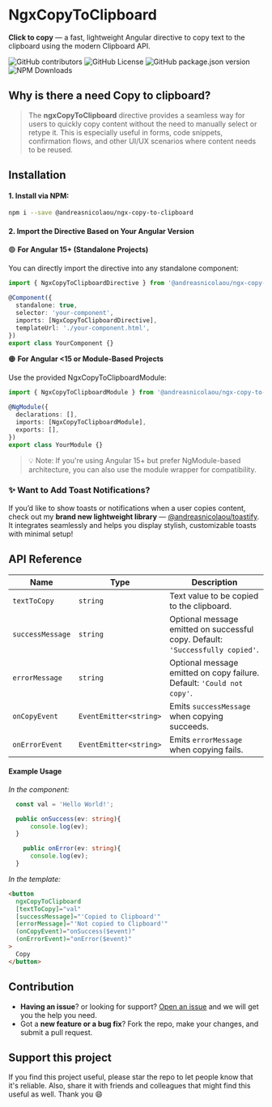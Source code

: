# NgxCopyToClipboard

**Click to copy** — a fast, lightweight Angular directive to copy text to the clipboard using the modern Clipboard API.

![GitHub contributors](https://img.shields.io/github/contributors/andreasnicolaou/ngx-copy-to-clipboard)
![GitHub License](https://img.shields.io/github/license/andreasnicolaou/ngx-copy-to-clipboard)
![GitHub package.json version](https://img.shields.io/github/package-json/v/andreasnicolaou/ngx-copy-to-clipboard)
![NPM Downloads](https://img.shields.io/npm/dm/%40andreasnicolaou%2Fngx-copy-to-clipboard)

## Why is there a need Copy to clipboard?

> The **ngxCopyToClipboard** directive provides a seamless way for users to quickly copy content without the need to manually select or retype it. This is especially useful in forms, code snippets, confirmation flows, and other UI/UX scenarios where content needs to be reused.

## Installation

#### 1. Install via NPM:

```bash
npm i --save @andreasnicolaou/ngx-copy-to-clipboard
```

#### 2. Import the Directive Based on Your Angular Version

🟢 **For Angular 15+ (Standalone Projects)**

You can directly import the directive into any standalone component:

```typescript
import { NgxCopyToClipboardDirective } from '@andreasnicolaou/ngx-copy-to-clipboard';

@Component({
  standalone: true,
  selector: 'your-component',
  imports: [NgxCopyToClipboardDirective],
  templateUrl: './your-component.html',
})
export class YourComponent {}
```

🟠 **For Angular <15 or Module-Based Projects**

Use the provided NgxCopyToClipboardModule:

```typescript
import { NgxCopyToClipboardModule } from '@andreasnicolaou/ngx-copy-to-clipboard';

@NgModule({
  declarations: [],
  imports: [NgxCopyToClipboardModule],
  exports: [],
})
export class YourModule {}
```

> 💡 Note: If you're using Angular 15+ but prefer NgModule-based architecture, you can also use the module wrapper for compatibility.

### ✨ **Want to Add Toast Notifications?**

If you’d like to show toasts or notifications when a user copies content, check out my **brand new lightweight library** — [@andreasnicolaou/toastify](https://www.npmjs.com/package/@andreasnicolaou/toastify). It integrates seamlessly and helps you display stylish, customizable toasts with minimal setup!

## API Reference

| Name             | Type                   | Description                                                                    |
| ---------------- | ---------------------- | ------------------------------------------------------------------------------ |
| `textToCopy`     | `string`               | Text value to be copied to the clipboard.                                      |
| `successMessage` | `string`               | Optional message emitted on successful copy. Default: `'Successfully copied'`. |
| `errorMessage`   | `string`               | Optional message emitted on copy failure. Default: `'Could not copy'`.         |
| `onCopyEvent`    | `EventEmitter<string>` | Emits `successMessage` when copying succeeds.                                  |
| `onErrorEvent`   | `EventEmitter<string>` | Emits `errorMessage` when copying fails.                                       |

#### Example Usage

_In the component:_

```typescript
  const val = 'Hello World!';

  public onSuccess(ev: string){
      console.log(ev);
  }

    public onError(ev: string){
      console.log(ev);
  }

```

_In the template:_

```html
<button
  ngxCopyToClipboard
  [textToCopy]="val"
  [successMessage]="'Copied to Clipboard'"
  [errorMessage]="'Not copied to Clipboard'"
  (onCopyEvent)="onSuccess($event)"
  (onErrorEvent)="onError($event)"
>
  Copy
</button>
```

## Contribution

- **Having an issue**? or looking for support? [Open an issue](https://github.com/andreasnicolaou/ngx-copy-to-clipboard/issues/new) and we will get you the help you need.
- Got a **new feature or a bug fix**? Fork the repo, make your changes, and submit a pull request.

## Support this project

If you find this project useful, please star the repo to let people know that it's reliable. Also, share it with friends and colleagues that might find this useful as well. Thank you :smile:
